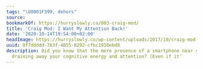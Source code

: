 ```yaml
---
tags: "\U0001F399, dehors"
source:
bookmarkOf: https://hurryslowly.co/003-craig-mod/
title: 'Craig Mod: I Want My Attention Back!'
date: '2020-10-14T19:54:00+02:00'
headImage: https://hurryslowly.co/wp-content/uploads/2017/10/craig-mod-1200.jpg
uuid: 0f7ddddd-783f-4055-8292-cfbc1916ebd8
description: Did you know that the mere presence of a smartphone near you is slowly
  draining away your cognitive energy and attention? (Even if it’
---
```

